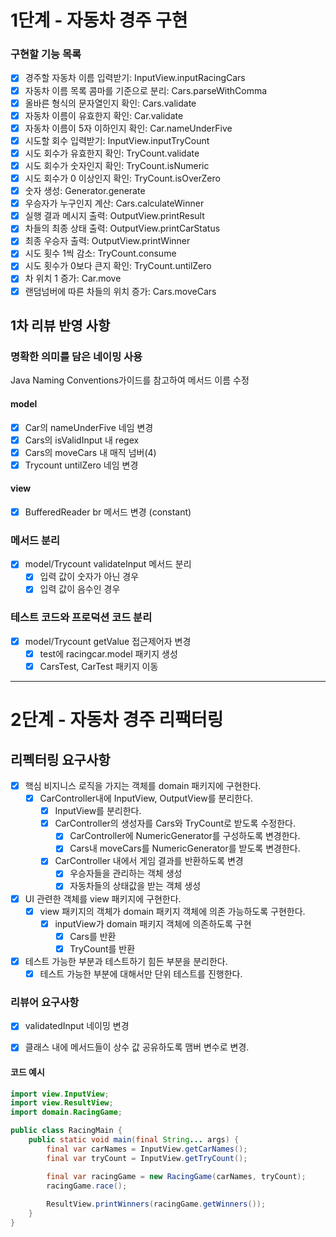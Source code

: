 # 1단계 - 자동차 경주 구현

### 구현할 기능 목록

- [X] 경주할 자동차 이름 입력받기: InputView.inputRacingCars
- [X] 자동차 이름 목록 콤마를 기준으로 분리: Cars.parseWithComma
- [X] 올바른 형식의 문자열인지 확인: Cars.validate
- [X] 자동차 이름이 유효한지 확인: Car.validate
- [X] 자동차 이름이 5자 이하인지 확인: Car.nameUnderFive
- [X] 시도할 회수 입력받기: InputView.inputTryCount
- [X] 시도 회수가 유효한지 확인: TryCount.validate
- [X] 시도 회수가 숫자인지 확인: TryCount.isNumeric
- [X] 시도 회수가 0 이상인지 확인: TryCount.isOverZero
- [X] 숫자 생성: Generator.generate
- [X] 우승자가 누구인지 계산: Cars.calculateWinner
- [X] 실행 결과 메시지 출력: OutputView.printResult
- [X] 차들의 최종 상태 출력: OutputView.printCarStatus
- [X] 최종 우승자 출력: OutputView.printWinner
- [X] 시도 횟수 1씩 감소: TryCount.consume
- [X] 시도 횟수가 0보다 큰지 확인: TryCount.untilZero
- [X] 차 위치 1 증가: Car.move
- [X] 랜덤넘버에 따른 차들의 위치 증가: Cars.moveCars

## 1차 리뷰 반영 사항

### 명확한 의미를 담은 네이밍 사용

Java Naming Conventions가이드를 참고하여 메서드 이름 수정

#### model

- [X] Car의 nameUnderFive 네임 변경
- [X] Cars의 isValidInput 내 regex
- [X] Cars의 moveCars 내 매직 넘버(4)
- [X] Trycount untilZero 네임 변경

#### view

- [X] BufferedReader br 메서드 변경 (constant)

### 메서드 분리

- [X] model/Trycount validateInput 메서드 분리
    - [X] 입력 값이 숫자가 아닌 경우 
    - [X] 입력 값이 음수인 경우

### 테스트 코드와 프로덕션 코드 분리

- [X] model/Trycount getValue 접근제어자 변경
    - [X] test에 racingcar.model 패키지 생성
    - [X] CarsTest, CarTest 패키지 이동

---

# 2단계 - 자동차 경주 리팩터링

## 리펙터링 요구사항

- [X] 핵심 비지니스 로직을 가지는 객체를 domain 패키지에 구현한다.
    - [X] CarController내에 InputView, OutputView를 분리한다.
        - [X] InputView를 분리한다.
        - [X] CarController의 생성자를 Cars와 TryCount로 받도록 수정한다.
            - [X] CarController에 NumericGenerator를 구성하도록 변경한다.
            - [X] Cars내 moveCars를 NumericGenerator를 받도록 변경한다.
        - [X] CarController 내에서 게임 결과를 반환하도록 변경
            - [X] 우승자들을 관리하는 객체 생성
            - [X] 자동차들의 상태값을 받는 객체 생성

- [X] UI 관련한 객체를 view 패키지에 구현한다.
    - [X] view 패키지의 객체가 domain 패키지 객체에 의존 가능하도록 구현한다.
        - [X] inputView가 domain 패키지 객체에 의존하도록 구현
            - [X] Cars를 반환
            - [X] TryCount를 반환

- [X] 테스트 가능한 부분과 테스트하기 힘든 부분을 분리한다.
    - [X] 테스트 가능한 부분에 대해서만 단위 테스트를 진행한다.

### 리뷰어 요구사항

- [X] validatedInput 네이밍 변경
- [X] 클래스 내에 메서드들이 상수 값 공유하도록 맴버 변수로 변경. 


#### 코드 예시
``` java
import view.InputView;
import view.ResultView;
import domain.RacingGame;

public class RacingMain {
    public static void main(final String... args) {
        final var carNames = InputView.getCarNames();
        final var tryCount = InputView.getTryCount();

        final var racingGame = new RacingGame(carNames, tryCount);
        racingGame.race();
        
        ResultView.printWinners(racingGame.getWinners());
    }
}
```